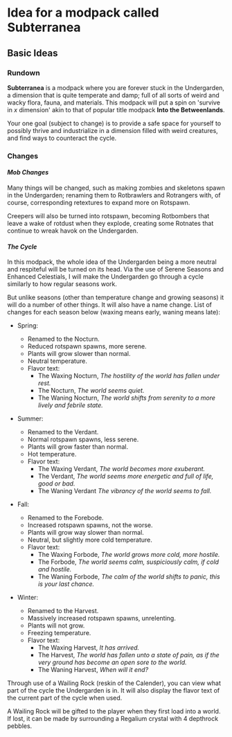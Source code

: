 # Idea for a modpack called Subterranea
## Basic Ideas
### Rundown
**Subterranea** is a modpack where you are forever stuck in the Undergarden, a dimension that is quite temperate and damp; full of all sorts of weird and wacky flora, fauna, and materials. This modpack will put a spin on 'survive in *x* dimension' akin to that of popular title modpack **Into the Betweenlands**.

Your one goal (subject to change) is to provide a safe space for yourself to possibly thrive and industrialize in a dimension filled with weird creatures, and find ways to counteract the cycle.

### Changes
#### *Mob Changes*
Many things will be changed, such as making zombies and skeletons spawn in the Undergarden; renaming them to Rotbrawlers and Rotrangers with, of course, corresponding retextures to expand more on Rotspawn.

Creepers will also be turned into rotspawn, becoming Rotbombers that leave a wake of rotdust when they explode, creating some Rotnates that continue to wreak havok on the Undergarden.

#### *The Cycle*
In this modpack, the whole idea of the Undergarden being a more neutral and respiteful will be turned on its head. Via the use of Serene Seasons and Enhanced Celestials, I will make the Undergarden go through a cycle similarly to how regular seasons work. 

But unlike seasons (other than temperature change and growing seasons) it will do a number of other things. It will also have a name change. List of changes for each season below (waxing means early, waning means late):
- Spring:
    - Renamed to the Nocturn.
    - Reduced rotspawn spawns, more serene.
    - Plants will grow slower than normal.
    - Neutral temperature.
    - Flavor text:
        - The Waxing Nocturn, *The hostility of the world has fallen under rest.*
        - The Nocturn, *The world seems quiet.*
        - The Waning Nocturn, *The world shifts from serenity to a more lively and febrile state.*

- Summer:
    - Renamed to the Verdant.
    - Normal rotspawn spawns, less serene.
    - Plants will grow faster than normal.
    - Hot temperature.
    - Flavor text:
        - The Waxing Verdant, *The world becomes more exuberant.*
        - The Verdant, *The world seems more energetic and full of life, good or bad.*
        - The Waning Verdant *The vibrancy of the world seems to fall.*

- Fall:
    - Renamed to the Forebode.
    - Increased rotspawn spawns, not the worse.
    - Plants will grow way slower than normal.
    - Neutral, but slightly more cold temperature.
    - Flavor text:
        - The Waxing Forbode, *The world grows more cold, more hostile.*
        - The Forbode, *The world seems calm, suspiciously calm, if cold and hostile.*
        - The Waning Forbode, *The calm of the world shifts to panic, this is your last chance.*

- Winter:
    - Renamed to the Harvest.
    - Massively increased rotspawn spawns, unrelenting.
    - Plants will not grow.
    - Freezing temperature.
    - Flavor text:
        - The Waxing Harvest, *It has arrived.*
        - The Harvest, *The world has fallen unto a state of pain, as if the very ground has become an open sore to the world.*
        - The Waning Harvest, *When will it end?*

Through use of a Wailing Rock (reskin of the Calender), you can view what part of the cycle the Undergarden is in. It will also display the flavor text of the current part of the cycle when used.

A Wailing Rock will be gifted to the player when they first load into a world. If lost, it can be made by surrounding a Regalium crystal with 4 depthrock pebbles.
